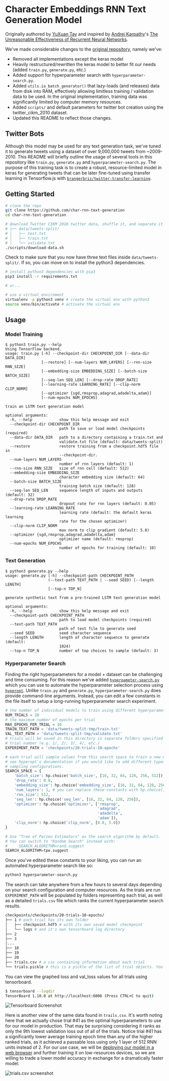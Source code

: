 # Character Embeddings RNN Text Generation Model

Originally authored by [YuXuan Tay](https://github.com/yxtay) and inspired by [Andrej Karpathy](https://github.com/karpathy/)'s 
[The Unreasonable Effectiveness of Recurrent Neural Networks](https://karpathy.github.io/2015/05/21/rnn-effectiveness/).

We've made considerable changes to the [original repository](https://github.com/yxtay/char-rnn-text-generation), namely we've:

- Removed all implementations except the keras model
- Heavily restructured/rewritten the keras model to better fit our needs (added `train.py`, `generate.py`, etc.)
- Added support for hyperparameter search with `hyperparameter-search.py`.
- Added `utils.io_batch_generator()` that lazy-loads (and releases) data from disk into RAM, effectively allowing limitless training / validation data to be used. In the original implementation, training data was significantly limited by computer memory resources.
- Added `scripts/` and default parameters for twitter bot creation using the twitter_cikm_2010 dataset.
- Updated this README to reflect those changes.

## Twitter Bots

Although this model may be used for any text generation task, we've tuned it to generate tweets using a dataset of over 9,000,000 tweets from ~2009-2010. This README will briefly outline the usage of several tools in this repository like `train.py`, `generate.py` and `hyperparameter-search.py`. The purpose of this training task is to create a robust, resource-limited model in keras for generating tweets that can be later fine-tuned using transfer learning in Tensorflow.js with [`brangerbriz/twitter-transfer-learning`](https://github.com/brangerbriz/twitter-transfer-learning).

## Getting Started

```bash
# clone the repo
git clone https://github.com/char-rnn-text-generation
cd char-rnn-text-generation

# download Twitter CIKM 2010 twitter data, shuffle it, and separate it into:
# ├── data/tweets-split/
# │   ├── test.txt
# │   ├── train.txt
# │   └── validate.txt
./scripts/download-data.sh
```

Check to make sure that you now have three text files inside `data/tweets-split/`. If so, you can move on to install the python3 dependencies.

```bash
# install python3 dependencies with pip3
pip3 install -r requirements.txt

# or...

# use a virtual enviroment
virtualenv -p python3 venv # create the virtual env with python3
source venv/bin/activate # activate the virtual env
```

## Usage 

### Model Training

```
$ python3 train.py --help
Using TensorFlow backend.
usage: train.py [-h] --checkpoint-dir CHECKPOINT_DIR [--data-dir DATA_DIR]
                [--restore] [--num-layers NUM_LAYERS] [--rnn-size RNN_SIZE]
                [--embedding-size EMBEDDING_SIZE] [--batch-size BATCH_SIZE]
                [--seq-len SEQ_LEN] [--drop-rate DROP_RATE]
                [--learning-rate LEARNING_RATE] [--clip-norm CLIP_NORM]
                [--optimizer {sgd,rmsprop,adagrad,adadelta,adam}]
                [--num-epochs NUM_EPOCHS]

train an LSTM text generation model

optional arguments:
  -h, --help            show this help message and exit
  --checkpoint-dir CHECKPOINT_DIR
                        path to save or load model checkpoints (required)
  --data-dir DATA_DIR   path to a directory containing a train.txt and
                        validate.txt file (default: data/tweets-split)
  --restore             restore training from a checkpoint.hdf5 file in
                        --checkpoint-dir.
  --num-layers NUM_LAYERS
                        number of rnn layers (default: 1)
  --rnn-size RNN_SIZE   size of rnn cell (default: 512)
  --embedding-size EMBEDDING_SIZE
                        character embedding size (default: 64)
  --batch-size BATCH_SIZE
                        training batch size (default: 128)
  --seq-len SEQ_LEN     sequence length of inputs and outputs (default: 32)
  --drop-rate DROP_RATE
                        dropout rate for rnn layers (default: 0.05)
  --learning-rate LEARNING_RATE
                        learning rate (default: the default keras learning
                        rate for the chosen optimizer)
  --clip-norm CLIP_NORM
                        max norm to clip gradient (default: 5.0)
  --optimizer {sgd,rmsprop,adagrad,adadelta,adam}
                        optimizer name (default: rmsprop)
  --num-epochs NUM_EPOCHS
                        number of epochs for training (default: 10)
```

### Text Generation

```
$ python3 generate.py --help
usage: generate.py [-h] --checkpoint-path CHECKPOINT_PATH
                   (--text-path TEXT_PATH | --seed SEED) [--length LENGTH]
                   [--top-n TOP_N]

generate synthetic text from a pre-trained LSTM text generation model

optional arguments:
  -h, --help            show this help message and exit
  --checkpoint-path CHECKPOINT_PATH
                        path to load model checkpoints (required)
  --text-path TEXT_PATH
                        path of text file to generate seed
  --seed SEED           seed character sequence
  --length LENGTH       length of character sequence to generate (default:
                        1024)
  --top-n TOP_N         number of top choices to sample (default: 3)
```

### Hyperparameter Search

Finding the right hyperparameters for a model + dataset can be challenging and time consuming. For this reason we've added [`hyperpameter-search.py`](hyperparameter-search.py) which you can use to automate the hyperparameter selection process using [`hyperopt`](https://github.com/hyperopt/hyperopt). Unlike `train.py` and `generate.py`, `hyperparameter-search.py` does provide command-line arguments. Instead, you can edit a few constants in the file itself to setup a long-running hyperparameter search experiment.

```python
# the number of individual models to train using different hyperparameters
NUM_TRIALS = 20
# the maximum number of epochs per trial
MAX_EPOCHS_PER_TRIAL = 10
TRAIN_TEXT_PATH = 'data/tweets-split-tmp/train.txt'
VAL_TEXT_PATH = 'data/tweets-split-tmp/validate.txt'
# trials will be saved in this directory in separate folders specified by their
# trial number (e.g. 1/, 2/, 3/, 4/, etc.)
EXPERIMENT_PATH = 'checkpoints/20-trials-10-epochs'

# each trial will sample values from this search space to train a new model.
# see hyperopt's documentation if you would like to add different types of 
# sampling configurations.
SEARCH_SPACE = {
    'batch_size': hp.choice('batch_size', [16, 32, 64, 128, 256, 512]),
    'drop_rate': 0.0,
    'embedding_size': hp.choice('embedding_size', [16, 32, 64, 128, 256]),
    'num_layers': 1, # you can replace these constants with hp.choice() or hp.uniform(), etc.
    'rnn_size': 512,
    'seq_len': hp.choice('seq_len', [16, 32, 64, 128, 256]),
    'optimizer': hp.choice('optimizer', ['rmsprop',
                                         'adagrad',
                                         'adadelta',
                                         'adam']),
    'clip_norm': hp.choice('clip_norm', [0.0, 5.0])
}

# Use "Tree of Parzen Estimators" as the search algorithm by default. 
# You can switch to "Random Search" instead with:
#     SEARCH_ALGORITHM=rand.suggest
SEARCH_ALGORITHM=tpe.suggest
```

Once you've edited these constants to your liking, you can run an automated hyperparameter search like so:

```bash
python3 hyperparameter-search.py
```

The search can take anywhere from a few hours to several days depending on your search configuration and computer resources. As the trials are run `EXPERIMENT_PATH` will be populated by folders representing each trial, as well as a detailed `trials.csv` file which ranks the current hyperparameter search results.

```bash
checkpoints/checkpoints/20-trials-10-epochs/
├── 1 # each trial has its own folder
│   ├── checkpoint.hdf5 # with its own saved model checkpoint
│   └── logs # and it's own tensorboard log directory
├── 2
├── 3
|...
├── 18
├── 19
├── 20
├── trials.csv # a csv containing information about each trial
└── trials.pickle # this is a pickle of the list of trial objects. You can ignore it.
```

You can view the graphed loss and val_loss values for all trials using tensorboard.

```bash
$ tensorboard --logdir
TensorBoard 1.10.0 at http://localhost:6006 (Press CTRL+C to quit)
```

![Tensorboard Screenshot](.images/tensorboard-screenshot.png)

Here is another view of the same data found in `trails.csv`. It's worth noting here that we actually chose trial #41 as the optimal hyperparameters to use for our model in production. That may be surprising considering it ranks as only the 9th lowest validation loss out of all of the trials. Notice trial #41 has a significantly lower average training epoch time than any of the higher ranked trials, as it achieved a passable loss using only 1 layer of 512 RNN units instead of 2. For our use case, we will be [deploying our model in a web browser](https://github.com/brangerbriz/twitter-transfer-learning) and further training it on low-resources devices, so we are willing to trade a lower model accuracy in exchange for a dramatically faster model.

![trials.csv screenshot](.images/trials-csv.png)
